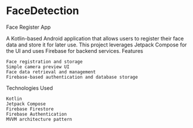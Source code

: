 # FaceDetection

Face Register App

A Kotlin-based Android application that allows users to register their face data and store it for later use. This project leverages Jetpack Compose for the UI and uses Firebase for backend services.
Features

    Face registration and storage
    Simple camera preview UI
    Face data retrieval and management
    Firebase-based authentication and database storage

Technologies Used

    Kotlin
    Jetpack Compose
    Firebase Firestore
    Firebase Authentication
    MVVM architecture pattern
